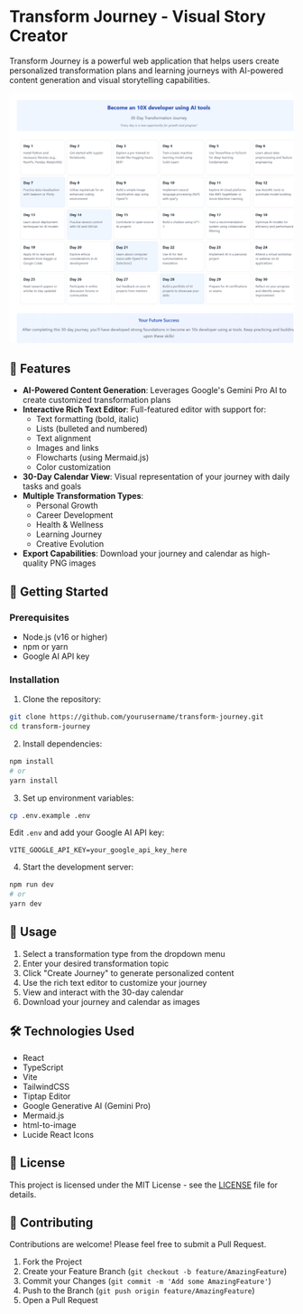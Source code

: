 # Transform Journey - Visual Story Creator

Transform Journey is a powerful web application that helps users create personalized transformation plans and learning journeys with AI-powered content generation and visual storytelling capabilities.

![Transform Journey](./Screenshot.png)

## 🌟 Features

- **AI-Powered Content Generation**: Leverages Google's Gemini Pro AI to create customized transformation plans
- **Interactive Rich Text Editor**: Full-featured editor with support for:
  - Text formatting (bold, italic)
  - Lists (bulleted and numbered)
  - Text alignment
  - Images and links
  - Flowcharts (using Mermaid.js)
  - Color customization
- **30-Day Calendar View**: Visual representation of your journey with daily tasks and goals
- **Multiple Transformation Types**:
  - Personal Growth
  - Career Development
  - Health & Wellness
  - Learning Journey
  - Creative Evolution
- **Export Capabilities**: Download your journey and calendar as high-quality PNG images

## 🚀 Getting Started

### Prerequisites

- Node.js (v16 or higher)
- npm or yarn
- Google AI API key

### Installation

1. Clone the repository:
```bash
git clone https://github.com/yourusername/transform-journey.git
cd transform-journey
```

2. Install dependencies:
```bash
npm install
# or
yarn install
```

3. Set up environment variables:
```bash
cp .env.example .env
```
Edit `.env` and add your Google AI API key:
```
VITE_GOOGLE_API_KEY=your_google_api_key_here
```

4. Start the development server:
```bash
npm run dev
# or
yarn dev
```

## 🎯 Usage

1. Select a transformation type from the dropdown menu
2. Enter your desired transformation topic
3. Click "Create Journey" to generate personalized content
4. Use the rich text editor to customize your journey
5. View and interact with the 30-day calendar
6. Download your journey and calendar as images

## 🛠️ Technologies Used

- React
- TypeScript
- Vite
- TailwindCSS
- Tiptap Editor
- Google Generative AI (Gemini Pro)
- Mermaid.js
- html-to-image
- Lucide React Icons

## 📝 License

This project is licensed under the MIT License - see the [LICENSE](LICENSE) file for details.

## 🤝 Contributing

Contributions are welcome! Please feel free to submit a Pull Request.

1. Fork the Project
2. Create your Feature Branch (`git checkout -b feature/AmazingFeature`)
3. Commit your Changes (`git commit -m 'Add some AmazingFeature'`)
4. Push to the Branch (`git push origin feature/AmazingFeature`)
5. Open a Pull Request
